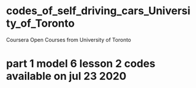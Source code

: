 # codes_of_self_driving_cars_University_of_Toronto
Coursera Open Courses from University of Toronto

# part 1 model 6 lesson 2 codes available on jul 23 2020
